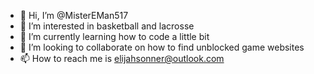 - 👋 Hi, I’m @MisterEMan517
- 👀 I’m interested in basketball and lacrosse
- 🌱 I’m currently learning how to code a little bit
- 💞️ I’m looking to collaborate on how to find unblocked game websites
- 📫 How to reach me is elijahsonner@outlook.com

<!---
MisterEMan517/MisterEMan517 is a ✨ special ✨ repository because its `README.md` (this file) appears on your GitHub profile.
You can click the Preview link to take a look at your changes.
--->
